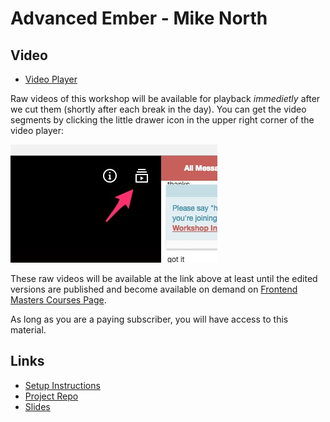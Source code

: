 # Advanced Ember - Mike North


## Video

* [Video Player](https://frontendmasters.com/live-event/advanced-ember-live/)

Raw videos of this workshop will be available for playback
*immedietly* after we cut them (shortly after each break in the
day). You can get the video segments by clicking the little drawer
icon in the upper right corner of the video player:

![Video Drawer](video-drawer.jpg "small image showing video drawer on the player")

These raw videos will be available at the link above at least until
the edited versions are published and become available on demand on
[Frontend Masters Courses Page](https://frontendmasters.com/courses/).

As long as you are a paying subscriber, you will have access to this
material.

## Links

* [Setup Instructions](https://gist.github.com/mike-north/35684b7a22c2b88da780917d62f01d59)
* [Project Repo](https://github.com/FrontendMasters/ember-commently/)
* [Slides](https://drive.google.com/file/d/0B7LIdu29tPZRajIzbHRwNnRVMkk/view)
